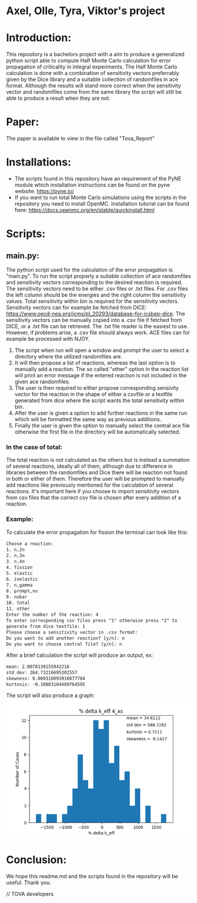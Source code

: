 # Axel, Olle, Tyra, Viktor's project

# Introduction:
This repository is a bachelors project with a aim to produce a generalized python script able to compute Half Monte Carlo calculation for error propagation of 
criticality in integral experiments. The Half Monte Carlo calculation is done with a combination of sensitivity vectors preferrably given by the Dice library 
and a suitable collection of randomfiles in ace format. Although the results will stand more correct when the sensitivity vector and randomfiles come from
the same library the script will still be able to produce a result when they are not.

# Paper:
The paper is available to view in the file called "Tova_Report"

# Installations:
* The scripts found in this repository have an requirement of the PyNE module which installation instructions can be found on the pyne website: https://pyne.io/
* If you want to run total Monte Carlo simulations using the scripts in the repository you need to install OpenMC.
Installation tutorial can be found ħere: https://docs.openmc.org/en/stable/quickinstall.html

# Scripts:
## main.py:
The python script used for the calculation of the error propagation is "main.py". To run the script properly a suitable collection of ace randomfiles and sensitivity vectors corresponding to the desired reaction is required.
The sensitivity vectors need to be either .csv files or .txt files. For .csv files the left column should be the energies and the right column the sensitivity values. Total sensitivity within bin is required for the sensitivity vectors. Sensitivity vectors can for example be fetched from DICE: https://www.oecd-nea.org/jcms/pl_20293/database-for-icsbep-dice. The sensitivity vectors can be manually copied into a .csv file if fetched from DICE, or a .txt file can be retrieved. The .txt file reader is the easiest to use. However, if problems arise, a .csv file should always work. ACE files can for example be processed with NJOY. 

1. The script when run will open a window and prompt the user to select a directory where
the utilized randomfiles are.
2. It will then propose a list of reactions, whereas the last option is to manually add a reaction. The so called "other" option
in the reaction list will print an error message if the entered reaction is not included in the given ace randomfiles.
3. The user is then required to either propose corresponding sensivity vector for the reaction in the shape of either a csvfile or a textfile generated from dice where the script wants the total sensitivity within bin.
4. After the user is given a option to add further reactions in the same run which will be formatted the same way as previous additions.
5. Finally the user is given the option to manually select the central ace file otherwise the first file in the directory will be automatically selected.

### In the case of total:
The total reaction is not calculated as the others but is instead a summation of several reactions, ideally all of them, although due to difference in libraries
between the randomfiles and Dice there will be reaction not found in both or either of them. Therefore the user will be prompted to manually add reactions like
previously mentioned for the calculation of several reactions. It's important here if you choose to import sensitivity vectors from csv files that the correct
csv file is chosen after every addition of a reaction.

### Example:
To calculate the error propagation for fission the terminal can look like this:
```
Choose a reaction:
1. n,2n
2. n,3n
3. n,4n
4. fission
5. elastic
6. inelastic
7. n,gamma
8. prompt,nu
9. nubar
10. total
11. other
Enter the number of the reaction: 4
To enter corresponding csv files press "1" otherwise press "2" to generate from dice textfile: 1
Please choose a sensitivity vector in .csv format:
Do you want to add another reaction? [y/n]: n
Do you want to choose central file? [y/n]: n
```
After a brief calculation the script will produce an output, ex:
```
mean: 2.0078138155942216
std dev: 264.73216695302557
skewness: 0.060316093916077784
kurtosis: -0.10883104489764595
```
The script will also produce a graph:
![Graph for delta_k_eff in pcm for each randomfile](result_plots_binavg/figure_4.png)
# Conclusion:
We hope this readme.md and the scripts found in the repository will be useful. Thank you.

// TOVA developers
